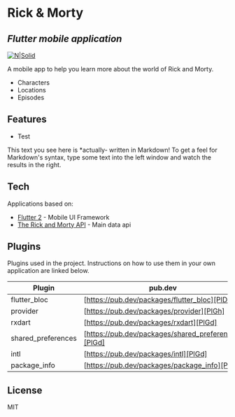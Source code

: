 # Rick & Morty
## _Flutter mobile application_

[![N|Solid](https://flutter.dev/assets/dash/Dashatars-389042bdc0682644666ce0c179964cebeb9f79483330c7ea61543757e10954cc.png)](https://flutter.dev/dash)



A mobile app to help you learn more about the world of Rick and Morty.

- Characters
- Locations
- Episodes

## Features

- Test

This text you see here is *actually- written in Markdown! To get a feel
for Markdown's syntax, type some text into the left window and
watch the results in the right.

## Tech

Applications based on:

- [Flutter 2](https://flutter.dev/) - Mobile UI Framework
- [The Rick and Morty API](https://rickandmortyapi.com/) - Main data api

## Plugins

Plugins used in the project.
Instructions on how to use them in your own application are linked below.

| Plugin | pub.dev |
| ------ | ------ |
| flutter_bloc | [https://pub.dev/packages/flutter_bloc][PlDb] |
| provider | [https://pub.dev/packages/provider][PlGh] |
| rxdart | [https://pub.dev/packages/rxdart][PlGd] |
| shared_preferences | [https://pub.dev/packages/shared_preferences][PlGd] |
| intl | [https://pub.dev/packages/intl][PlGd] |
| package_info | [https://pub.dev/packages/package_info][PlGd] |



## License

MIT
